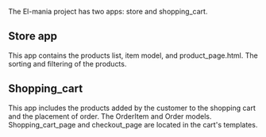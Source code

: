 The El-mania project has two apps: store and shopping_cart.
## Store app

This app contains the products list, item model, and product_page.html. The sorting and filtering of the products.

## Shopping_cart

This app includes the products added by the customer to the shopping cart and the placement of order. The OrderItem and Order models. Shopping_cart_page and checkout_page are located in the cart's templates.



